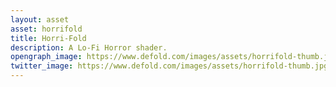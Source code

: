 ```yaml
---
layout: asset
asset: horrifold
title: Horri-Fold
description: A Lo-Fi Horror shader.
opengraph_image: https://www.defold.com/images/assets/horrifold-thumb.jpg
twitter_image: https://www.defold.com/images/assets/horrifold-thumb.jpg
---
```


